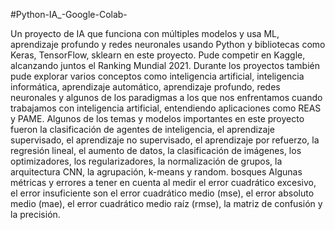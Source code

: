 #Python-IA_-Google-Colab-

Un proyecto de IA que funciona con múltiples modelos y usa ML, aprendizaje profundo y redes neuronales usando Python y bibliotecas como Keras, TensorFlow, sklearn en este proyecto. Pude competir en Kaggle, alcanzando juntos el Ranking Mundial 2021. Durante los proyectos también pude explorar varios conceptos como  inteligencia artificial, inteligencia informática, aprendizaje automático, aprendizaje profundo, redes neuronales y algunos de los paradigmas a los que nos enfrentamos cuando trabajamos con inteligencia artificial, entendiendo aplicaciones como REAS y PAME. Algunos de los temas y modelos importantes en este proyecto fueron la clasificación de agentes de inteligencia, el aprendizaje supervisado, el aprendizaje no supervisado, el aprendizaje por refuerzo, la regresión lineal, el aumento de datos, la clasificación de imágenes, los optimizadores, los regularizadores, la normalización de grupos, la arquitectura CNN, la agrupación, k-means y random. bosques Algunas  métricas y errores a tener en cuenta al medir el error cuadrático excesivo, el error insuficiente  son el error cuadrático medio (mse), el error absoluto medio (mae), el error cuadrático medio raíz (rmse), la matriz de confusión y la precisión.
